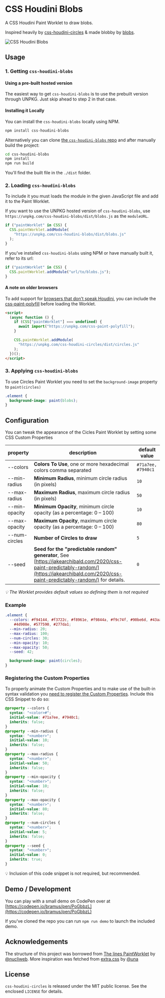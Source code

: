# CSS Houdini Blobs

A CSS Houdini Paint Worklet to draw blobs.

Inspired heavily by [css-houdini-circles](https://github.com/bramus/css-houdini-circles) & made blobby by [blobs](https://github.com/g-harel/blobs).

![CSS Houdini Blobs](https://github.comtimbroddin/css-houdini-blobs/blob/main/assets/screenshot.jpg?raw=true)

## Usage

### 1. Getting `css-houdini-blobs`

#### Using a pre-built hosted version

The easiest way to get `css-houdini-blobs` is to use the prebuilt version through UNPKG. Just skip ahead to step 2 in that case.

#### Installing it Locally

You can install the `css-houdini-blobs` locally using NPM.

```bash
npm install css-houdini-blobs
```

Alternatively you can clone [the `css-houdini-blobs` repo](https://github.com/timbroddin/css-houdini-blobs/) and after manually build the project:

```bash
cd css-houdini-blobs
npm install
npm run build
```

You'll find the built file in the `./dist` folder.

### 2. Loading `css-houdini-blobs`

To include it you must loads the module in the given JavaScript file and add it to the Paint Worklet.

If you want to use the UNPKG hosted version of `css-houdini-blobs`, use `https://unpkg.com/css-houdini-blobs/dist/blobs.js` as the `moduleURL`.

```js
if ("paintWorklet" in CSS) {
  CSS.paintWorklet.addModule(
    "https://unpkg.com/css-houdini-blobs/dist/blobs.js"
  );
}
```

If you've installed `css-houdini-blobs` using NPM or have manually built it, refer to its url:

```js
if ("paintWorklet" in CSS) {
  CSS.paintWorklet.addModule("url/to/blobs.js");
}
```

#### A note on older browsers

To add support for [browsers that don't speak Houdini](https://ishoudinireadyyet.com/), you can include the [css-paint-polyfill](https://github.com/GoogleChromeLabs/css-paint-polyfill) before loading the Worklet.

```html
<script>
  (async function () {
    if (CSS["paintWorklet"] === undefined) {
      await import("https://unpkg.com/css-paint-polyfill");
    }

    CSS.paintWorklet.addModule(
      "https://unpkg.com/css-houdini-circles/dist/circles.js"
    );
  })();
</script>
```

### 3. Applying `css-houdini-blobs`

To use Circles Paint Worklet you need to set the `background-image` property to `paint(circles)`

```css
.element {
  background-image: paint(blobs);
}
```

## Configuration

You can tweak the appearance of the Cicles Paint Worklet by setting some CSS Custom Properties

| property      | description                                                                                                                                                                                    | default value      |
| ------------- | ---------------------------------------------------------------------------------------------------------------------------------------------------------------------------------------------- | ------------------ |
| --colors      | **Colors To Use**, one or more hexadecimal colors comma separated                                                                                                                              | `#71a7ee, #7940c1` |
| --min-radius  | **Minimum Radius**, minimum circle radius (in pixels)                                                                                                                                          | `10`               |
| --max-radius  | **Maximum Radius**, maximum circle radius (in pixels)                                                                                                                                          | `50`               |
| --min-opacity | **Minimum Opacity**, minimum circle opacity (as a percentage: 0 – 100)                                                                                                                         | `10`               |
| --max-opacity | **Maximum Opacity**, maximum circle opacity (as a percentage: 0 – 100)                                                                                                                         | `80`               |
| --num-circles | **Number of Circles to draw**                                                                                                                                                                  | `5`                |
| --seed        | **Seed for the "predictable random" generator**, See [https://jakearchibald.com/2020/css-paint-predictably-random/](https://jakearchibald.com/2020/css-paint-predictably-random/) for details. | `0`                |

_💡 The Worklet provides default values so defining them is not required_

### Example

```css
.element {
  --colors: #f94144, #f3722c, #f8961e, #f9844a, #f9c74f, #90be6d, #43aa8b,
    #4d908e, #577590, #277da1;
  --min-radius: 20;
  --max-radius: 100;
  --num-circles: 30;
  --min-opacity: 10;
  --max-opacity: 50;
  --seed: 42;

  background-image: paint(circles);
}
```

### Registering the Custom Properties

To properly animate the Custom Properties and to make use of the built-in syntax validation you [need to register the Custom Properties](https://web.dev/at-property/). Include this CSS Snippet to do so:

```css
@property --colors {
  syntax: "<color>#";
  initial-value: #71a7ee, #7940c1;
  inherits: false;
}
@property --min-radius {
  syntax: "<number>";
  initial-value: 10;
  inherits: false;
}
@property --max-radius {
  syntax: "<number>";
  initial-value: 50;
  inherits: false;
}
@property --min-opacity {
  syntax: "<number>";
  initial-value: 10;
  inherits: false;
}
@property --max-opacity {
  syntax: "<number>";
  initial-value: 80;
  inherits: false;
}
@property --num-circles {
  syntax: "<number>";
  initial-value: 5;
  inherits: false;
}
@property --seed {
  syntax: "<number>";
  initial-value: 0;
  inherits: true;
}
```

💡 Inclusion of this code snippet is not required, but recommended.

## Demo / Development

You can play with a small demo on CodePen over at [https://codepen.io/bramus/pen/PoGbbzL](https://codepen.io/bramus/pen/PoGbbzL)

If you've cloned the repo you can run `npm run demo` to launch the included demo.

## Acknowledgements

The structure of this project was borrowed from [The lines PaintWorklet](https://github.com/CSSHoudini/css-houdini/tree/main/src/lines) by [@nucliweb](https://github.com/nucliweb). More inspiration was fetched from [extra.css](https://github.com/una/extra.css/tree/master/lib) by [@una](https://github.com/una/)

## License

`css-houdini-circles` is released under the MIT public license. See the enclosed `LICENSE` for details.
